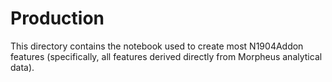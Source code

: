 # Production

This directory contains the notebook used to create most N1904Addon features (specifically, all features derived directly from Morpheus analytical data).